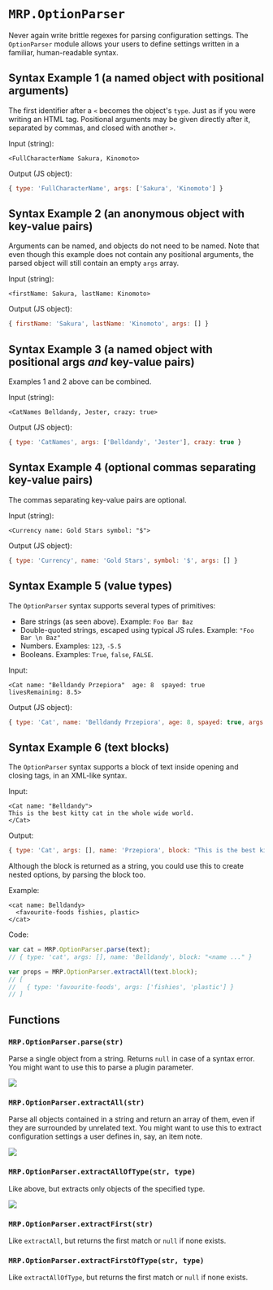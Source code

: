 # `MRP.OptionParser`

Never again write brittle regexes for parsing configuration settings. The `OptionParser` module allows your users to define settings written in a familiar, human-readable syntax.

## Syntax Example 1 (a named object with positional arguments)

The first identifier after a `<` becomes the object's `type`. Just as if you were writing an HTML tag. Positional arguments may be given directly after it, separated by commas, and closed with another `>`.

Input (string):

    <FullCharacterName Sakura, Kinomoto>

Output (JS object):

```js
{ type: 'FullCharacterName', args: ['Sakura', 'Kinomoto'] }
```

## Syntax Example 2 (an anonymous object with key-value pairs)

Arguments can be named, and objects do not need to be named. Note that even though this example does not contain any positional arguments, the parsed object will still contain an empty `args` array.

Input (string):

    <firstName: Sakura, lastName: Kinomoto>

Output (JS object):

```js
{ firstName: 'Sakura', lastName: 'Kinomoto', args: [] }
```

## Syntax Example 3 (a named object with positional args *and* key-value pairs)

Examples 1 and 2 above can be combined.

Input (string):

    <CatNames Belldandy, Jester, crazy: true>

Output (JS object):

```js
{ type: 'CatNames', args: ['Belldandy', 'Jester'], crazy: true }
```

## Syntax Example 4 (optional commas separating key-value pairs)

The commas separating key-value pairs are optional.

Input (string):

    <Currency name: Gold Stars symbol: "$">

Output (JS object):

```js
{ type: 'Currency', name: 'Gold Stars', symbol: '$', args: [] }
```

## Syntax Example 5 (value types)

The `OptionParser` syntax supports several types of primitives:

- Bare strings (as seen above). Example: `Foo Bar Baz`
- Double-quoted strings, escaped using typical JS rules. Example: `"Foo Bar \n Baz"`
- Numbers. Examples: `123`, `-5.5`
- Booleans. Examples: `True`, `false`, `FALSE`.

Input:

    <Cat name: "Belldandy Przepiora"  age: 8  spayed: true  livesRemaining: 8.5>

Output (JS object):

```js
{ type: 'Cat', name: 'Belldandy Przepiora', age: 8, spayed: true, args: [] }
```

## Syntax Example 6 (text blocks)

The `OptionParser` syntax supports a block of text inside opening and closing tags, in an XML-like syntax.

Input:

    <Cat name: "Belldandy">
    This is the best kitty cat in the whole wide world.
    </Cat>

Output:

```js
{ type: 'Cat', args: [], name: 'Przepiora', block: "This is the best kitty cat in the whole wide world." }
```

Although the block is returned as a string, you could use this to create nested options, by parsing the block too.

Example:

    <cat name: Belldandy>
      <favourite-foods fishies, plastic>
    </cat>

Code:

```js
var cat = MRP.OptionParser.parse(text);
// { type: 'cat', args: [], name: 'Belldandy', block: "<name ..." }

var props = MRP.OptionParser.extractAll(text.block);
// [
//   { type: 'favourite-foods', args: ['fishies', 'plastic'] }
// ]
```

## Functions

### `MRP.OptionParser.parse(str)`

Parse a single object from a string. Returns `null` in case of a syntax error. You might want to use this to parse a plugin parameter.

![](http://i.imgur.com/chbT1cM.png)

### `MRP.OptionParser.extractAll(str)`

Parse all objects contained in a string and return an array of them, even if they are surrounded by unrelated text. You might want to use this to extract configuration settings a user defines in, say, an item note.

![](http://i.imgur.com/DiwPasS.png)

### `MRP.OptionParser.extractAllOfType(str, type)`

Like above, but extracts only objects of the specified type.

![](http://i.imgur.com/lm7QDZu.png)

### `MRP.OptionParser.extractFirst(str)`

Like `extractAll`, but returns the first match or `null` if none exists.

### `MRP.OptionParser.extractFirstOfType(str, type)`

Like `extractAllOfType`, but returns the first match or `null` if none exists.
